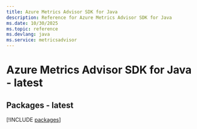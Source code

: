 ```yaml
---
title: Azure Metrics Advisor SDK for Java
description: Reference for Azure Metrics Advisor SDK for Java
ms.date: 10/30/2025
ms.topic: reference
ms.devlang: java
ms.service: metricsadvisor
---
```

# Azure Metrics Advisor SDK for Java - latest
## Packages - latest
[!INCLUDE [packages](metrics-advisor-index.md)]